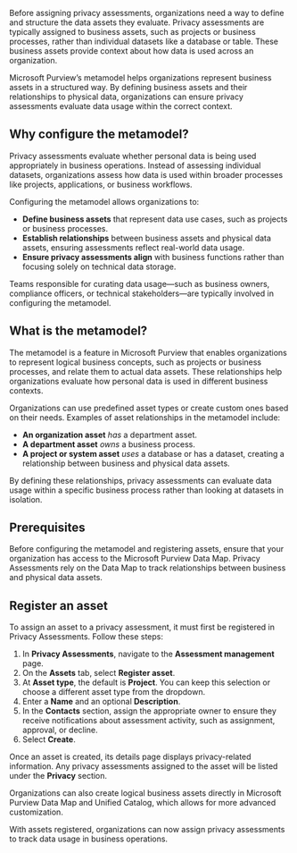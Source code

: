 Before assigning privacy assessments, organizations need a way to define and structure the data assets they evaluate. Privacy assessments are typically assigned to business assets, such as projects or business processes, rather than individual datasets like a database or table. These business assets provide context about how data is used across an organization.

Microsoft Purview’s metamodel helps organizations represent business assets in a structured way. By defining business assets and their relationships to physical data, organizations can ensure privacy assessments evaluate data usage within the correct context.

## Why configure the metamodel?

Privacy assessments evaluate whether personal data is being used appropriately in business operations. Instead of assessing individual datasets, organizations assess how data is used within broader processes like projects, applications, or business workflows.

Configuring the metamodel allows organizations to:

- **Define business assets** that represent data use cases, such as projects or business processes.
- **Establish relationships** between business assets and physical data assets, ensuring assessments reflect real-world data usage.
- **Ensure privacy assessments align** with business functions rather than focusing solely on technical data storage.

Teams responsible for curating data usage—such as business owners, compliance officers, or technical stakeholders—are typically involved in configuring the metamodel.

## What is the metamodel?

The metamodel is a feature in Microsoft Purview that enables organizations to represent logical business concepts, such as projects or business processes, and relate them to actual data assets. These relationships help organizations evaluate how personal data is used in different business contexts.

Organizations can use predefined asset types or create custom ones based on their needs. Examples of asset relationships in the metamodel include:

- **An organization asset** _has_ a department asset.
- **A department asset** _owns_ a business process.
- **A project or system asset** _uses_ a database or has a dataset, creating a relationship between business and physical data assets.

By defining these relationships, privacy assessments can evaluate data usage within a specific business process rather than looking at datasets in isolation.

## Prerequisites

Before configuring the metamodel and registering assets, ensure that your organization has access to the Microsoft Purview Data Map. Privacy Assessments rely on the Data Map to track relationships between business and physical data assets.

## Register an asset

To assign an asset to a privacy assessment, it must first be registered in Privacy Assessments. Follow these steps:

1. In **Privacy Assessments**, navigate to the **Assessment management** page.
1. On the **Assets** tab, select **Register asset**.
1. At **Asset type**, the default is **Project**. You can keep this selection or choose a different asset type from the dropdown.
1. Enter a **Name** and an optional **Description**.
1. In the **Contacts** section, assign the appropriate owner to ensure they receive notifications about assessment activity, such as assignment, approval, or decline.
1. Select **Create**.

Once an asset is created, its details page displays privacy-related information. Any privacy assessments assigned to the asset will be listed under the **Privacy** section.

Organizations can also create logical business assets directly in Microsoft Purview Data Map and Unified Catalog, which allows for more advanced customization.

With assets registered, organizations can now assign privacy assessments to track data usage in business operations.
